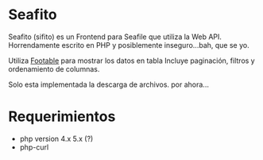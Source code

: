 Seafito
=======
Seafito (sifito) es un Frontend para Seafile que utiliza la Web API. 
Horrendamente escrito en PHP y posiblemente inseguro...bah, que se yo.

Utiliza [Footable][1] para mostrar los datos en tabla
Incluye paginación, filtros y ordenamiento de columnas.

Solo esta implementada la descarga de archivos.
por ahora...

Requerimientos
==============
 - php version 4.x 5.x (?)
 - php-curl


  [1]: https://github.com/bradvin/FooTable